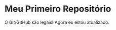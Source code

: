 Meu Primeiro Repositório 
======================== 

O Git/GitHub são legais!
Agora eu estou atualizado.


